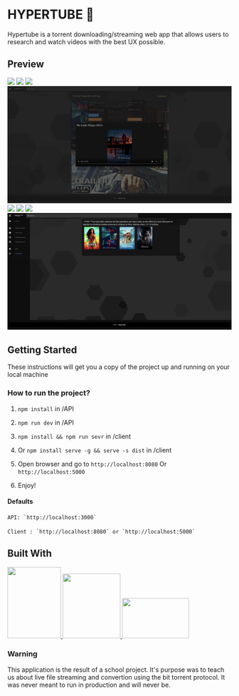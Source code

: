 # HYPERTUBE 🍿

Hypertube is a torrent downloading/streaming web app that allows users to research and watch videos with the best UX possible.

## Preview

![](./preview/home.png)
![](./preview/Search.png)
![](./preview/moviePage.png)
![](./preview/stream.png)
![](./preview/boxoffice.png)
![](./preview/upcoming.png)
![](./preview/similar.png)
![](./preview/fav.png)

## Getting Started

These instructions will get you a copy of the project up and running on your local machine

### How to run the project?

1. `npm install` in /API

2. `npm run dev` in /API

3. `npm install && npm run sevr` in /client

4. Or `npm install serve -g && serve -s dist` in /client

5. Open browser and go to `http://localhost:8080` Or `http://localhost:5000`

6. Enjoy!

#### Defaults

    API: `http://localhost:3000`

    Client : `http://localhost:8080` or `http://localhost:5000`

## Built With

<a href="https://vuejs.org/" target="_blank">
    <img width="120" height='160' src="https://miro.medium.com/max/6416/1*7OCwu--TWqVluPMsZdzWKw.png">
</a>

<a href="https://www.mongodb.com/" target="_blank">
    <img width="130" height='145' src="https://www.knowi.com/wp-content/uploads/2020/01/Blog-1-_-Title-Image-1024x536.jpg">
</a>

<a href="https://nodejs.org/en/" target="_blank">
    <img width="150" height='90' src="https://miro.medium.com/max/1600/1*xdo0UBpyszvD7-7EH4TkIA.png">
</a>

### Warning

This application is the result of a school project. It's purpose was to teach us about live file streaming and convertion using the bit torrent protocol. It was never meant to run in production and will never be.
